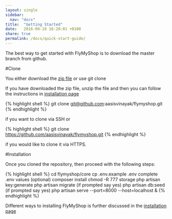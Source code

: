 ```yaml
---
layout: single
sidebar:
  nav: "docs"
title:  "Getting Started"
date:   2016-09-18 16:20:01 +0100
share: true
permalink: /docs/quick-start-guide/
---
```



The best way to get started with FlyMyShop is to download the master branch from github.

#Clone

You either download the [zip file](https://github.com/aasisvinayak/flymyshop/archive/master.zip) or use git clone


If you have downloaded the zip file, unzip the file and then you can follow the instructions in [installation page](https://flymyshop.com/docs/installation/)

{% highlight shell %}
git clone git@github.com:aasisvinayak/flymyshop.git
{% endhighlight %}

if you want to clone via SSH or

{% highlight shell %}
git clone https://github.com/aasisvinayak/flymyshop.git
{% endhighlight %}

if you would like to clone it via HTTPS.

#Installation

Once you cloned the repository, then proceed with the following steps:

{% highlight shell %}
cd flymyshop/core
cp .env.example .env
complete .env values (optional)
composer install
chmod -R 777 storage
php artisan key:generate
php artisan migrate  (if prompted say yes)
php artisan db:seed (if prompted say yes)
php artisan serve --port=8000 --host=localhost &
{% endhighlight %}

Different ways to installing FlyMyShop is further discussed in the [installation page](https://flymyshop.com/docs/installation/)


